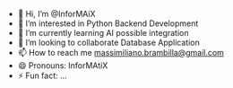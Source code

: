 - 👋 Hi, I’m @InforMAiX
- 👀 I’m interested in Python Backend Development
- 🌱 I’m currently learning AI possible integration
- 💞️ I’m looking to collaborate Database Application
- 📫 How to reach me massimiliano.brambilla@gmail.com
- 😄 Pronouns: InforMAtiX
- ⚡ Fun fact: ...

<!---
InforMAiX/InforMAiX is a ✨ special ✨ repository because its `README.md` (this file) appears on your GitHub profile.
You can click the Preview link to take a look at your changes.
--->
